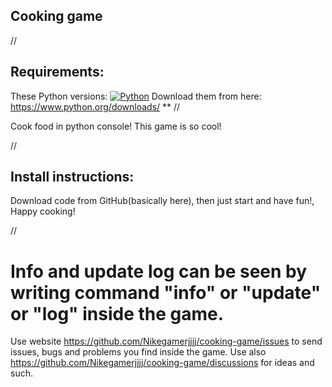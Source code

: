## Cooking game


//


## Requirements:
These Python versions: [![Python](https://img.shields.io/badge/python-3.9%20%7C%203.10-lime)](https://python.org/)
Download them from here: https://www.python.org/downloads/
**
//

Cook food in python console!
This game is so cool!


//

## Install instructions:

Download code from GitHub(basically here), then just start and have fun!, Happy cooking!

//
# Info and update log can be seen by writing command "info" or "update" or "log" inside the game.

Use website https://github.com/Nikegamerjjjj/cooking-game/issues to send issues, bugs and problems you find inside the game. Use also https://github.com/Nikegamerjjjj/cooking-game/discussions for ideas and such.
